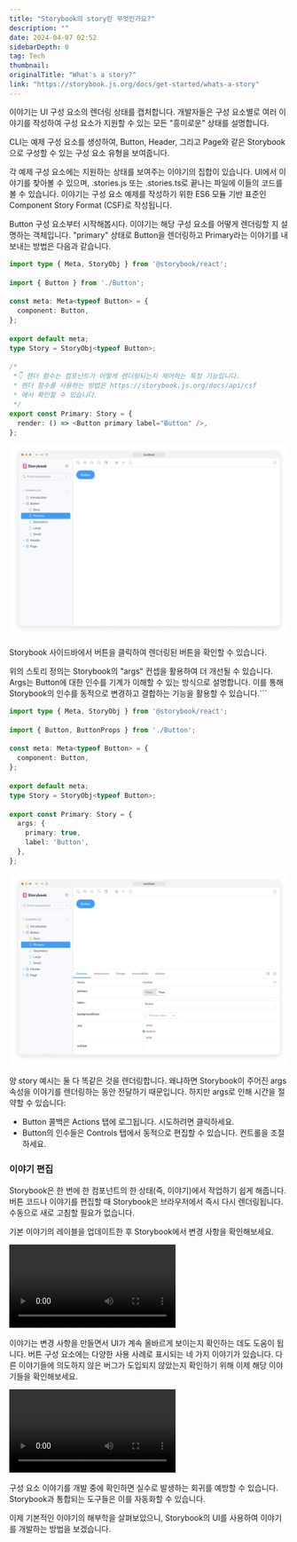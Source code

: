 ```yaml
---
title: "Storybook의 story란 무엇인가요?"
description: ""
date: 2024-04-07 02:52
sidebarDepth: 0
tag: Tech
thumbnail: 
originalTitle: "What's a story?"
link: "https://storybook.js.org/docs/get-started/whats-a-story"
---
```



이야기는 UI 구성 요소의 렌더링 상태를 캡처합니다. 개발자들은 구성 요소별로 여러 이야기를 작성하여 구성 요소가 지원할 수 있는 모든 "흥미로운" 상태를 설명합니다.

CLI는 예제 구성 요소를 생성하여, Button, Header, 그리고 Page와 같은 Storybook으로 구성할 수 있는 구성 요소 유형을 보여줍니다.

각 예제 구성 요소에는 지원하는 상태를 보여주는 이야기의 집합이 있습니다. UI에서 이야기를 찾아볼 수 있으며, .stories.js 또는 .stories.ts로 끝나는 파일에 이들의 코드를 볼 수 있습니다. 이야기는 구성 요소 예제를 작성하기 위한 ES6 모듈 기반 표준인 Component Story Format (CSF)로 작성됩니다.

Button 구성 요소부터 시작해봅시다. 이야기는 해당 구성 요소를 어떻게 렌더링할 지 설명하는 객체입니다. "primary" 상태로 Button을 렌더링하고 Primary라는 이야기를 내보내는 방법은 다음과 같습니다.



```typescript
import type { Meta, StoryObj } from '@storybook/react';

import { Button } from './Button';

const meta: Meta<typeof Button> = {
  component: Button,
};

export default meta;
type Story = StoryObj<typeof Button>;

/*
 *👇 렌더 함수는 컴포넌트가 어떻게 렌더링되는지 제어하는 특정 기능입니다.
 * 렌더 함수를 사용하는 방법은 https://storybook.js.org/docs/api/csf
 * 에서 확인할 수 있습니다.
 */
export const Primary: Story = {
  render: () => <Button primary label="Button" />,
};
```

![Whatsastory](./img/Whatsastory_0.png)

Storybook 사이드바에서 버튼을 클릭하여 렌더링된 버튼을 확인할 수 있습니다.

위의 스토리 정의는 Storybook의 "args" 컨셉을 활용하여 더 개선될 수 있습니다. Args는 Button에 대한 인수를 기계가 이해할 수 있는 방식으로 설명합니다. 이를 통해 Storybook의 인수를 동적으로 변경하고 결합하는 기능을 활용할 수 있습니다.```



```typescript
import type { Meta, StoryObj } from '@storybook/react';

import { Button, ButtonProps } from './Button';

const meta: Meta<typeof Button> = {
  component: Button,
};

export default meta;
type Story = StoryObj<typeof Button>;

export const Primary: Story = {
  args: {
    primary: true,
    label: 'Button',
  },
};
```

![What's a story](./img/Whatsastory_1.png)

양 story 예시는 둘 다 똑같은 것을 렌더링합니다. 왜냐하면 Storybook이 주어진 args 속성을 이야기를 렌더링하는 동안 전달하기 때문입니다. 하지만 args로 인해 시간을 절약할 수 있습니다:

- Button 콜백은 Actions 탭에 로그됩니다. 시도하려면 클릭하세요.
- Button의 인수들은 Controls 탭에서 동적으로 편집할 수 있습니다. 컨트롤을 조절하세요.



### 이야기 편집

Storybook은 한 번에 한 컴포넌트의 한 상태(즉, 이야기)에서 작업하기 쉽게 해줍니다. 버튼 코드나 이야기를 편집할 때 Storybook은 브라우저에서 즉시 다시 렌더링됩니다. 수동으로 새로 고침할 필요가 없습니다.

기본 이야기의 레이블을 업데이트한 후 Storybook에서 변경 사항을 확인해보세요.

<video autoplay playsinline loop>
  <source src="@source/docs/Tech/2024-04-07-Whatsastory/img/Whatsastory_0.mp4" type="video/mp4">
</video>




이야기는 변경 사항을 만들면서 UI가 계속 올바르게 보이는지 확인하는 데도 도움이 됩니다. 버튼 구성 요소에는 다양한 사용 사례로 표시되는 네 가지 이야기가 있습니다. 다른 이야기들에 의도하지 않은 버그가 도입되지 않았는지 확인하기 위해 이제 해당 이야기들을 확인해보세요.

<video autoplay playsinline loop>
  <source src="@source/docs/Tech/2024-04-07-Whatsastory/img/Whatsastory_1.mp4" type="video/mp4">
</video>

구성 요소 이야기를 개발 중에 확인하면 실수로 발생하는 회귀를 예방할 수 있습니다. Storybook과 통합되는 도구들은 이를 자동화할 수 있습니다.

이제 기본적인 이야기의 해부학을 살펴보았으니, Storybook의 UI를 사용하여 이야기를 개발하는 방법을 보겠습니다.